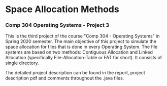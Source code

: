 # Space Allocation Methods

### Comp 304 Operating Systems - Project 3

This is the third project of the course "Comp 304 - Operating Systems" in Spring 2020 semester. The main objective of this project to simulate the space allocation for files that is done in every Operating System. The file systems are based on two methods: Contiguous Allocation and Linked Allocation (specifically File-Allocation-Table or FAT for short). It consists of single directory.

The detailed project description can be found in the report, project description pdf and comments throughout the .java files.
